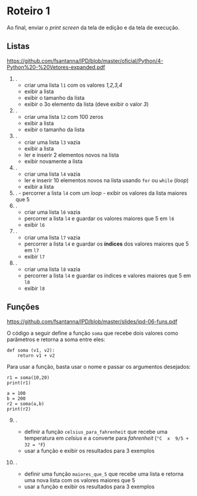 <meta http-equiv="Content-Type" content="text/html; charset=UTF-8"/></p>        

Roteiro 1
=========

Ao final, enviar o *print screen* da tela de edição e da tela de execução.

Listas
------

<https://github.com/fsantanna/IPD/blob/master/oficial/Python/4-Python%20-%20Vetores-expanded.pdf>

1. .
    - criar uma lista `l1` com os valores *1,2,3,4*
    - exibir a lista
    - exibir o tamanho da lista
    - exibir o 3o elemento da lista (deve exibir o valor *3*)
2. .
    - criar uma lista `l2` com 100 zeros
    - exibir a lista
    - exibir o tamanho da lista
3. .
    - criar uma lista `l3` vazia
    - exibir a lista
    - ler e inserir 2 elementos novos na lista
    - exibir novamente a lista
4. .
    - criar uma lista `l4` vazia
    - ler e inserir 10 elementos novos na lista usando
      `for` ou `while` (*loop*)
    - exibir a lista
5.   .
    - percorrer a lista `l4` com um *loop*
    - exibir os valores da lista maiores que 5
6. .
    - criar uma lista `l6` vazia
    - percorrer a lista `l4` e guardar os valores maiores que 5 em `l6`
    - exibir `l6`
7. .
    - criar uma lista `l7` vazia
    - percorrer a lista `l4` e guardar os **índices** dos valores maiores que 5
      em `l7`
    - exibir `l7`
8. .
    - criar uma lista `l8` vazia
    - percorrer a lista `l4` e guardar os índices e valores maiores que 5 em `l8`
    - exibir `l8`

Funções
-------

<https://github.com/fsantanna/IPD/blob/master/slides/ipd-06-funs.pdf>

O código a seguir define a função `soma` que recebe dois valores como
parâmetros e retorna a soma entre eles:

```
def soma (v1, v2):
    return v1 + v2
```

Para usar a função, basta usar o nome e passar os argumentos desejados:

```
r1 = soma(10,20)
print(r1)

a = 100
b = 200
r2 = soma(a,b)
print(r2)
```

9. .
    - definir a função `celsius_para_fahrenheit` que recebe uma temperatura
      em *celsius* e a converte para *fahrenheit* (`°C  x  9/5 + 32 = °F`)
    - usar a função e exibir os resultados para 3 exemplos

10. .
    - definir uma função `maiores_que_5` que recebe uma lista e retorna uma
      nova lista com os valores maiores que 5
    - usar a função e exibir os resultados para 3 exemplos

